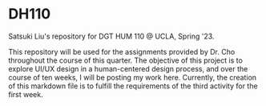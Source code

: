 # DH110
Satsuki Liu's repository for DGT HUM 110 @ UCLA, Spring '23.

This repository will be used for the assignments provided by Dr. Cho throughout the course of this quarter. The objective of this project is to explore UI/UX design in a human-centered design process, and over the course of ten weeks, I will be posting my work here. Currently, the creation of this markdown file is to fulfill the requirements of the third activity for the first week.
